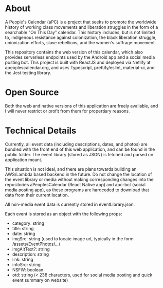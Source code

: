 # About
A People's Calendar (aPC) is a project that seeks to promote the worldwide history of working class movements and liberation struggles in the form of a searchable "On This Day" calendar. This history includes, but is not limited to, indigenous resistance against colonization, the black liberation struggle, unionization efforts, slave rebellions, and the women's suffrage movement.

This repository contains the web version of this calendar, which also provides serverless endpoints used by the Android app and a social media posting bot. This project is built with ReactJS and deployed via Netlify at apeoplescalendar.org, and uses Typescript, prettify/eslint, material-ui, and the Jest testing library.

# Open Source
Both the web and native versions of this application are freely available, and I will never restrict or profit from them for propertiary reasons.

# Technical Details

Currently, all event data (including descriptions, dates, and photos) are bundled with the front end of this web application, and can be found in the public folder. The event library (stored as JSON) is fetched and parsed on application mount. 

This situation is not ideal, and there are plans towards building an AWS/Lambda based backend in the future. Do not change the location of the event library or media without making corresponding changes into the repositories aPeoplesCalendar (React Native app) and apc-bot (social media posting app), as these programs are hardcoded to download that data from their current location.

All non-media event data is currently stored in eventLibrary.json.

Each event is stored as an object with the following props:
- category: string
- title: string
- date: string
- imgSrc: string (used to locate image url, typically in the form /assets/EventPhotos/...)
- imgAltText?: string
- description: string
- link: string
- infoSrc: string
- NSFW: boolean
- otd: string (< 238 characters, used for social media posting and quick event summary on website)
